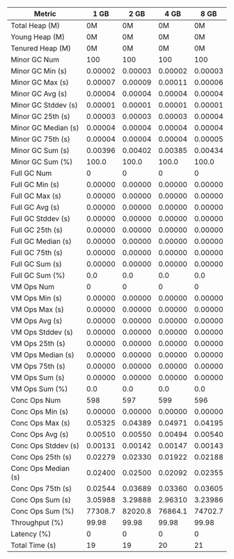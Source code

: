 | Metric | 1 GB | 2 GB | 4 GB | 8 GB |
|------|----|----|----|----|
| Total Heap (M) | 0M | 0M | 0M | 0M |
| Young Heap (M) | 0M | 0M | 0M | 0M |
| Tenured Heap (M) | 0M | 0M | 0M | 0M |
| Minor GC Num | 100 | 100 | 100 | 100 |
| Minor GC Min (s) | 0.00002 | 0.00003 | 0.00002 | 0.00003 |
| Minor GC Max (s) | 0.00007 | 0.00009 | 0.00011 | 0.00006 |
| Minor GC Avg (s) | 0.00004 | 0.00004 | 0.00004 | 0.00004 |
| Minor GC Stddev (s) | 0.00001 | 0.00001 | 0.00001 | 0.00001 |
| Minor GC 25th (s) | 0.00003 | 0.00003 | 0.00003 | 0.00004 |
| Minor GC Median (s) | 0.00004 | 0.00004 | 0.00004 | 0.00004 |
| Minor GC 75th (s) | 0.00004 | 0.00004 | 0.00004 | 0.00005 |
| Minor GC Sum (s) | 0.00396 | 0.00402 | 0.00385 | 0.00434 |
| Minor GC Sum (%) | 100.0 | 100.0 | 100.0 | 100.0 |
| Full GC Num | 0 | 0 | 0 | 0 |
| Full GC Min (s) | 0.00000 | 0.00000 | 0.00000 | 0.00000 |
| Full GC Max (s) | 0.00000 | 0.00000 | 0.00000 | 0.00000 |
| Full GC Avg (s) | 0.00000 | 0.00000 | 0.00000 | 0.00000 |
| Full GC Stddev (s) | 0.00000 | 0.00000 | 0.00000 | 0.00000 |
| Full GC 25th (s) | 0.00000 | 0.00000 | 0.00000 | 0.00000 |
| Full GC Median (s) | 0.00000 | 0.00000 | 0.00000 | 0.00000 |
| Full GC 75th (s) | 0.00000 | 0.00000 | 0.00000 | 0.00000 |
| Full GC Sum (s) | 0.00000 | 0.00000 | 0.00000 | 0.00000 |
| Full GC Sum (%) | 0.0 | 0.0 | 0.0 | 0.0 |
| VM Ops Num | 0 | 0 | 0 | 0 |
| VM Ops Min (s) | 0.00000 | 0.00000 | 0.00000 | 0.00000 |
| VM Ops Max (s) | 0.00000 | 0.00000 | 0.00000 | 0.00000 |
| VM Ops Avg (s) | 0.00000 | 0.00000 | 0.00000 | 0.00000 |
| VM Ops Stddev (s) | 0.00000 | 0.00000 | 0.00000 | 0.00000 |
| VM Ops 25th (s) | 0.00000 | 0.00000 | 0.00000 | 0.00000 |
| VM Ops Median (s) | 0.00000 | 0.00000 | 0.00000 | 0.00000 |
| VM Ops 75th (s) | 0.00000 | 0.00000 | 0.00000 | 0.00000 |
| VM Ops Sum (s) | 0.00000 | 0.00000 | 0.00000 | 0.00000 |
| VM Ops Sum (%) | 0.0 | 0.0 | 0.0 | 0.0 |
| Conc Ops Num | 598 | 597 | 599 | 596 |
| Conc Ops Min (s) | 0.00000 | 0.00000 | 0.00000 | 0.00000 |
| Conc Ops Max (s) | 0.05325 | 0.04389 | 0.04971 | 0.04195 |
| Conc Ops Avg (s) | 0.00510 | 0.00550 | 0.00494 | 0.00540 |
| Conc Ops Stddev (s) | 0.00131 | 0.00142 | 0.00147 | 0.00143 |
| Conc Ops 25th (s) | 0.02279 | 0.02330 | 0.01922 | 0.02188 |
| Conc Ops Median (s) | 0.02400 | 0.02500 | 0.02092 | 0.02355 |
| Conc Ops 75th (s) | 0.02544 | 0.03689 | 0.03360 | 0.03605 |
| Conc Ops Sum (s) | 3.05988 | 3.29888 | 2.96310 | 3.23986 |
| Conc Ops Sum (%) | 77308.7 | 82020.8 | 76864.1 | 74702.7 |
| Throughput (%) | 99.98 | 99.98 | 99.98 | 99.98 |
| Latency (%) | 0 | 0 | 0 | 0 |
| Total Time (s) | 19 | 19 | 20 | 21 |
